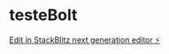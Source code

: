 # testeBolt

[Edit in StackBlitz next generation editor ⚡️](https://stackblitz.com/~/github.com/elgenedy/testeBolt)
